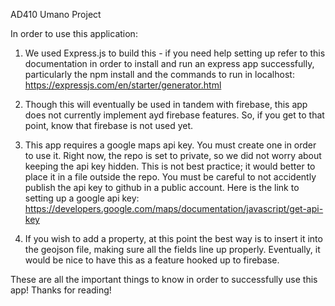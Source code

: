AD410 Umano Project

In order to use this application:

1. We used Express.js to build this - if you need help setting up refer to this documentation in order to install and run an express app successfully, particularly the npm install and the commands to run in localhost: https://expressjs.com/en/starter/generator.html

2. Though this will eventually be used in tandem with firebase, this app does not currently implement ayd firebase features. So, if you get to that point, know that firebase is not used yet. 

3. This app requires a google maps api key. You must create one in order to use it. Right now, the repo is set to private, so we did not worry about keeping the api key hidden. This is not best practice; it would better to place it in a file outside the repo. You must be careful to not accidently publish the api key to github in a public account. Here is the link to setting up a google api key: https://developers.google.com/maps/documentation/javascript/get-api-key

4. If you wish to add a property, at this point the best way is to insert it into the geojson file, making sure all the fields line up properly. Eventually, it would be nice to have this as a feature hooked up to firebase. 

These are all the important things to know in order to successfully use this app! Thanks for reading!
